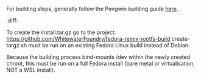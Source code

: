 For building steps, generally follow the Pengwin building guide [here](https://github.com/WhitewaterFoundry/Pengwin/blob/master/BUILDING.md).

.diff:

To create the install.tar.gz go to the project: https://github.com/WhitewaterFoundry/fedora-remix-rootfs-build
create-targz.sh must be run on an existing Fedora Linux build instead of Debian.

Because the building process bind-mounts /dev within the newly created chroot, this must be run on a full Fedora install (bare metal or virtualisation, NOT a WSL install).
